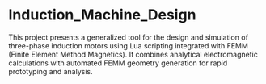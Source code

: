 # Induction_Machine_Design
This project presents a generalized tool for the design and simulation of three-phase induction motors using Lua scripting integrated with FEMM (Finite Element Method Magnetics). It combines analytical electromagnetic calculations with automated FEMM geometry generation for rapid prototyping and analysis.
